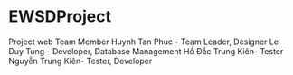 # EWSDProject
Project web
Team Member 
  Huynh Tan Phuc - Team Leader, Designer
  Le Duy Tung - Developer, Database Management
  Hồ Đắc Trung Kiên- Tester
  Nguyễn Trung Kiên- Tester, Developer
